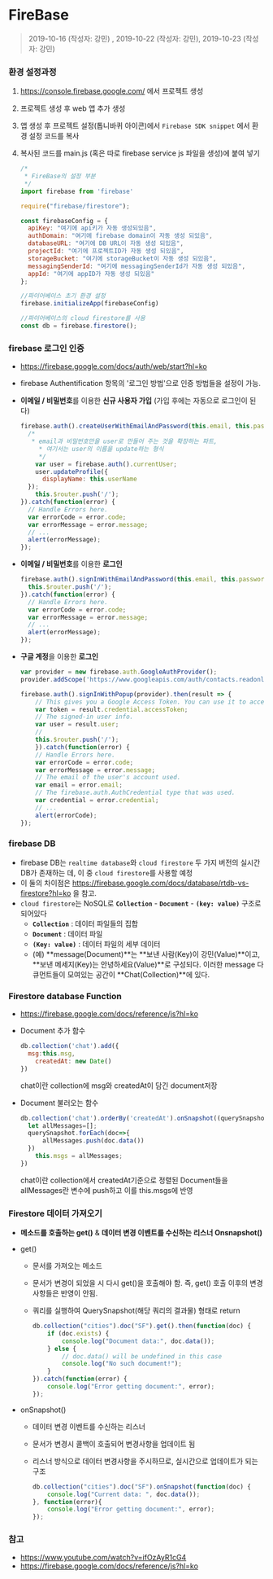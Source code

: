 # FireBase

> 2019-10-16 (작성자: 강민) , 2019-10-22 (작성자: 강민), 2019-10-23 (작성자: 강민)

### 환경 설정과정

1. https://console.firebase.google.com/ 에서 프로젝트 생성

2. 프로젝트 생성 후 web 앱 추가 생성

3. 앱 생성 후 프로젝트 설정(톱니바퀴 아이콘)에서 `Firebase SDK snippet` 에서 환경 설정 코드를 복사

4. 복사된 코드를 main.js (혹은 따로 firebase service js 파일을 생성)에 붙여 넣기

   ```javascript
   /*
    * FireBase의 설정 부분
    */
   import firebase from 'firebase'
   
   require("firebase/firestore");
   
   const firebaseConfig = {
     apiKey: "여기에 api키가 자동 생성되있음",
     authDomain: "여기에 firebase domain이 자동 생성 되있음",
     databaseURL: "여기에 DB URL이 자동 생성 되있음",
     projectId: "여기에 프로젝트ID가 자동 생성 되있음",
     storageBucket: "여기에 storageBucket이 자동 생성 되있음",
     messagingSenderId: "여기에 messagingSenderId가 자동 생성 되있음",
     appId: "여기에 appID가 자동 생성 되있음"
   };
   
   //파이어베이스 초기 환경 설정
   firebase.initializeApp(firebaseConfig)
   
   //파이어베이스의 cloud firestore를 사용
   const db = firebase.firestore();
   
   ```




### firebase 로그인 인증

- https://firebase.google.com/docs/auth/web/start?hl=ko 

- firebase Authentification 항목의 '로그인 방법'으로 인증 방법들을 설정이 가능.

- **이메일 / 비밀번호**를 이용한 **신규 사용자 가입** (가입 후에는 자동으로 로그인이 된다)

  ```javascript
  firebase.auth().createUserWithEmailAndPassword(this.email, this.password).then(()=>{
  	/*
  	 * email과 비밀번호만을 user로 만들어 주는 것을 확장하는 파트,
       * 여기서는 user의 이름을 update하는 형식
       */
      var user = firebase.auth().currentUser;
      user.updateProfile({
  		displayName: this.userName
  	});
      this.$router.push('/');
  }).catch(function(error) {
  	// Handle Errors here.
  	var errorCode = error.code;
  	var errorMessage = error.message;
  	// ...
  	alert(errorMessage);
  });
  ```

- **이메일 / 비밀번호**를 이용한 **로그인**

  ```javascript
  firebase.auth().signInWithEmailAndPassword(this.email, this.password).then(()=>{
  	this.$router.push('/');
  }).catch(function(error) {
  	// Handle Errors here.
  	var errorCode = error.code;
  	var errorMessage = error.message;
  	// ...
  	alert(errorMessage);
  });
  ```

- **구글 계정**을 이용한 **로그인**

  ```javascript
  var provider = new firebase.auth.GoogleAuthProvider();
  provider.addScope('https://www.googleapis.com/auth/contacts.readonly');
  
  firebase.auth().signInWithPopup(provider).then(result => {
      // This gives you a Google Access Token. You can use it to access the Google API.
      var token = result.credential.accessToken;
      // The signed-in user info.
      var user = result.user;
      //        
      this.$router.push('/');
      }).catch(function(error) {
      // Handle Errors here.
      var errorCode = error.code;
      var errorMessage = error.message;
      // The email of the user's account used.
      var email = error.email;
      // The firebase.auth.AuthCredential type that was used.
      var credential = error.credential;
      // ...
      alert(errorCode);
  });
  ```



### firebase DB

- firebase DB는 `realtime database`와 `cloud firestore` 두 가지 버전의 실시간 DB가 존재하는 데, 이 중  `cloud firestore`를 사용할 예정
- 이 둘의 차이점은  https://firebase.google.com/docs/database/rtdb-vs-firestore?hl=ko 을 참고.
- `cloud firestore`는 NoSQL로 **`Collection`** - **`Document`** - **`(key: value)`** 구조로 되어있다
  - **`Collection`** : 데이터 파일들의 집합 
  - **`Document`** : 데이터 파일
  - **`(Key: value)`** :  데이터 파일의 세부 데이터
  - (예) **message(Document)**는 **보낸 사람(Key)이 강민(Value)**이고, **보낸 메세지(Key)는 안녕하세요(Value)**로 구성되다. 이러한 message 다큐먼트들이 모여있는 공간이 **Chat(Collection)**에 있다.



### Firestore database Function

- https://firebase.google.com/docs/reference/js?hl=ko 

- Document 추가 함수

  ```javascript
  db.collection('chat').add({
  	msg:this.msg,
      createdAt: new Date()
  })
  ```

  chat이란 collection에 msg와 createdAt이 담긴 document저장

- Document 불러오는 함수

  ```javascript
  db.collection('chat').orderBy('createdAt').onSnapshot((querySnapshot)=>{
  	let allMessages=[];
  	querySnapshot.forEach(doc=>{
  		allMessages.push(doc.data())
  	})
      this.msgs = allMessages;
  })
  ```

  chat이란 collection에서 createdAt기준으로 정렬된 Document들을 allMessages란 변수에 push하고 이를 this.msgs에 반영



### Firestore 데이터 가져오기

- **메소드를 호출하는 get()** & **데이터 변경 이벤트를 수신하는 리스너 Onsnapshot()**

- get()

  - 문서를 가져오는 메소드

  - 문서가 변경이 되었을 시 다시 get()을 호출해야 함. 즉, get() 호출 이후의 변경 사항들은 반영이 안됨.

  - 쿼리를 실행하여 QuerySnapshot(해당 쿼리의 결과물) 형태로 return

    ```javascript
    db.collection("cities").doc("SF").get().then(function(doc) {
        if (doc.exists) {
            console.log("Document data:", doc.data());
        } else {
            // doc.data() will be undefined in this case
            console.log("No such document!");
        }
    }).catch(function(error) {
        console.log("Error getting document:", error);
    });
    ```

- onSnapshot()

  - 데이터 변경 이벤트를 수신하는 리스너

  - 문서가 변경시 콜백이 호출되어 변경사항을 업데이트 됨

  - 리스너 방식으로 데이터 변경사항을 주시하므로, 실시간으로 업데이트가 되는 구조 

    ```javascript
    db.collection("cities").doc("SF").onSnapshot(function(doc) {
    	console.log("Current data: ", doc.data());
    }, function(error){
        console.log("Error getting document:", error);
    });
    ```

    



### 참고

- https://www.youtube.com/watch?v=ifOzAyR1cG4 
- https://firebase.google.com/docs/reference/js?hl=ko 

